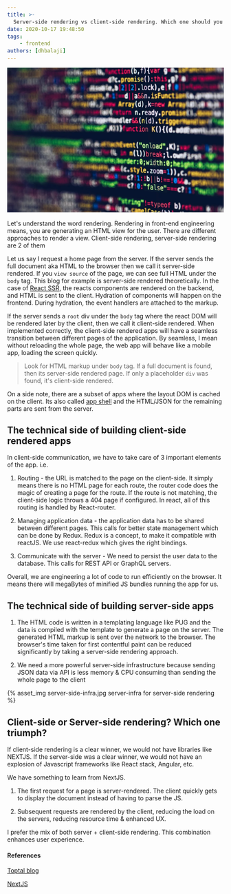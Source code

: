 ```yaml
---
title: >-
  Server-side rendering vs client-side rendering. Which one should you choose?
date: 2020-10-17 19:48:50
tags:
    - frontend
authors: [dhbalaji]
---
```


![JS bundles client-side rendering](./assets/client-side-rendered.webp)

Let's understand the word rendering. Rendering in front-end engineering means, you are generating an HTML view for the user. There are different approaches to render a view. Client-side rendering, server-side rendering are 2 of them

<!-- truncate -->

Let us say I request a home page from the server. If the server sends the full document aka HTML to the browser then we call it server-side rendered. If you `view source` of the page, we can see full HTML under the `body` tag. This blog for example is server-side rendered theoretically. In the case of [React SSR](https://reactjs.org/docs/react-dom-server.html), the reacts components are rendered on the backend, and HTML is sent to the client. Hydration of components will happen on the frontend. During hydration, the event handlers are attached to the markup.


If the server sends a `root` div under the `body` tag where the react DOM will be rendered later by the client, then we call it client-side rendered. When implemented correctly, the client-side rendered apps will have a seamless transition between different pages of the application. By seamless, I mean without reloading the whole page, the web app will behave like a mobile app, loading the screen quickly.

> Look for HTML markup under `body` tag. If a full document is found, then its server-side rendered page. If only a placeholder `div` was found, it's client-side rendered.

On a side note, there are a subset of apps where the layout DOM is cached on the client. Its also called [app shell](https://medium.com/google-developers/instant-loading-web-apps-with-an-application-shell-architecture-7c0c2f10c73) and the HTML/JSON for the remaining parts are sent from the server.

## The technical side of building client-side rendered apps

In client-side communication, we have to take care of 3 important elements of the app. i.e.

1. Routing - the URL is matched to the page on the client-side. It simply means there is no HTML page for each route, the router code does the magic of creating a page for the route. If the route is not matching, the client-side logic throws a 404 page if configured. In react, all of this routing is handled by React-router.

2. Managing application data - the application data has to be shared between different pages. This calls for better state management which can be done by Redux. Redux is a concept, to make it compatible with reactJS. We use react-redux which gives the right bindings.

3. Communicate with the server - We need to persist the user data to the database. This calls for REST API or GraphQL servers.

Overall, we are engineering a lot of code to run efficiently on the browser. It means there will megaBytes of minified JS bundles running the app for us.



## The technical side of building server-side apps

1. The HTML code is written in a templating language like PUG and the data is compiled with the template to generate a page on the server. The generated HTML markup is sent over the network to the browser. The browser's time taken for first contentful paint can be reduced significantly by taking a server-side rendering approach.

2. We need a more powerful server-side infrastructure because sending JSON data via API is less memory & CPU consuming than sending the whole page to the client

{% asset_img server-side-infra.jpg server-infra for server-side rendering %}

## Client-side or Server-side rendering? Which one triumph?

If client-side rendering is a clear winner, we would not have libraries like NEXTJS. If the server-side was a clear winner, we would not have an explosion of Javascript frameworks like React stack, Angular, etc.

We have something to learn from NextJS.

1. The first request for a page is server-rendered. The client quickly gets to display the document instead of having to parse the JS.

2. Subsequent requests are rendered by the client, reducing the load on the servers, reducing resource time & enhanced UX. 

I prefer the mix of both server + client-side rendering. This combination enhances user experience.

#### References

[Toptal blog](https://www.toptal.com/front-end/client-side-vs-server-side-pre-rendering)

[NextJS](https://nextjs.org/)
